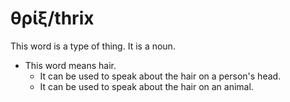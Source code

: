 # θρίξ/thrix
This word is a type of thing. It is a noun.

* This word means hair.
    * It can be used to speak about the hair on a person's head.
    * It can be used to speak about the hair on an animal.
